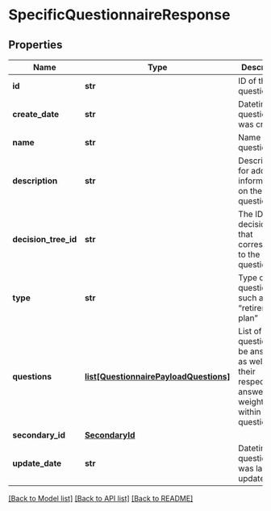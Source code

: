 # SpecificQuestionnaireResponse

## Properties
Name | Type | Description | Notes
------------ | ------------- | ------------- | -------------
**id** | **str** | ID of the questionnaire | [optional] 
**create_date** | **str** | Datetime the questionnaire was created | [optional] 
**name** | **str** | Name for the questionnaire | 
**description** | **str** | Descriptions for additional information on the questionnaire | [optional] 
**decision_tree_id** | **str** | The ID of the decision tree that corresponds to the questionnaire | [optional] 
**type** | **str** | Type of questionnaire such as “retirement plan” | [optional] 
**questions** | [**list[QuestionnairePayloadQuestions]**](QuestionnairePayloadQuestions.md) | List of questions to be answered as well as their respective answers and weights within the questionnaire | [optional] 
**secondary_id** | [**SecondaryId**](SecondaryId.md) |  | [optional] 
**update_date** | **str** | Datetime the questionnaire was last updated | [optional] 

[[Back to Model list]](../README.md#documentation-for-models) [[Back to API list]](../README.md#documentation-for-api-endpoints) [[Back to README]](../README.md)


